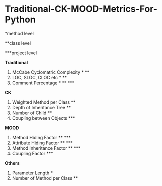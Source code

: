 # Traditional-CK-MOOD-Metrics-For-Python
*method level

**class level

***project level

**Traditional**
1. McCabe Cyclomatric Complexity * **
2. LOC, SLOC, CLOC etc * **
3. Comment Percentage * ** ***

**CK**
1. Weighted Method per Class **
2. Depth of Inheritance Tree **
3. Number of Child **
4. Coupling between Objects ***

**MOOD**
1. Method Hiding Factor ** ***
2. Attribute Hiding Factor ** ***
3. Method Inheritance Factor ** ***
4. Coupling Factor ***

**Others**
1. Parameter Length *
2. Number of Method per Class **
